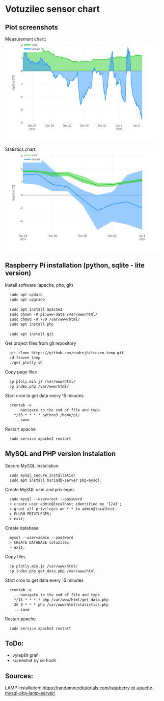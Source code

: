 Votuzilec sensor chart
======================

## Plot screenshots

Measurement chart:
![Measurement chart](/doc/measurement_plot.png)

Statistics chart:
![Statistics chart](/doc/statistics_plot.png)

## Raspberry Pi installation (python, sqlite - lite version)
Install software (apache, php, git)
```
  sudo apt update
  sudo apt upgrade

  sudo apt install apache2
  sudo chown -R pi:www-data /var/www/html/
  sudo chmod -R 770 /var/www/html/
  sudo apt install php

  sudo apt install git
```
Get project files from git repository
```
  git clone https://github.com/ondrejh/frozen_temp.git
  cd frozen_temp
  ./get_plotly.sh
```
Copy page files
```
  cp ploly.min.js /var/www/html/
  cp index.php /var/www/html/
```
Start cron to get data every 15 minutes
```
  crontab -e
    .. navigate to the end of file and type
    */15 * * * * python3 /home/pi/
    .. save
```
Restart apache
```
  sudo service apache2 restart
```

## MySQL and PHP version instalation
Secure MySQL installation
```
  sudo mysql_secure_installation
  sudo apt install mariadb-server php-mysql
```
Create MySQL user and privileges
```
  sudo mysql --user=root --password
  > create user admin@localhost identified my '1243';
  > grant all privileges on *.* to admin@localhost;
  > FLUSH PRIVILEGES;
  > exit;
```
Create database
```
  mysql --user=admin --password
  > CREATE DATABASE votuzilec;
  > exit;
```
Copy files
```
  cp plotly.min.js /var/www/html/
  cp index.php get_data.php /var/www/html
```
Start cron to get data every 15 minutes
```
  crontab -e
    .. navigate to the end of file and type
    */15 * * * * php /var/www/html/get_data.php
    20 0 * * * php /var/www/html/statistics.php
    .. save
```
Restart apache
```
  sudo service apache2 restart
```

## ToDo:
- vylepšit graf
- screeshot by se hodil

## Sources:
LAMP installation: https://randomnerdtutorials.com/raspberry-pi-apache-mysql-php-lamp-server/
